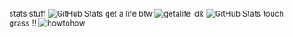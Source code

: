 stats stuff
![GitHub Stats](https://github-readme-stats.vercel.app/api?username=PlacidityIsEpic&theme=onedark&show_icons=true&hide_border=true&count_private=true)
get a life btw
![getalife](https://www.ourtimebd.com/beta/wp-content/uploads/2016/04/Lead-1.gif)
idk
![GitHub Stats](https://github-readme-stats.vercel.app/api/top-langs/?username=PlacidityIsEpic&theme=onedark&show_icons=true&hide_border=true&layout=compact)
touch grass !!
![howtohow](https://camo.githubusercontent.com/178bb9d00c44763dfd534726a689ae730e4b8fdc22d05fb79ed0029acdf9cf2d/68747470733a2f2f726561646d652d747970696e672d7376672e6865726f6b756170702e636f6d3f73697a653d3330266c696e65733d546f7563682b736f6d652b67726173732e)
